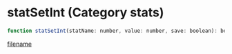 # statSetInt (Category stats)

```js
function statSetInt(statName: number, value: number, save: boolean): boolean
```

[filename](statSetInt_m.md ':include')